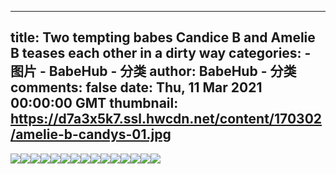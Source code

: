 
---
title: Two tempting babes Candice B and Amelie B teases each other in a dirty way
categories: 
    - 图片
    - BabeHub - 分类
author: BabeHub - 分类
comments: false
date: Thu, 11 Mar 2021 00:00:00 GMT
thumbnail: https://d7a3x5k7.ssl.hwcdn.net/content/170302/amelie-b-candys-01.jpg
---

<div>   
<img src="https://d7a3x5k7.ssl.hwcdn.net/content/170302/amelie-b-candys-01.jpg" referrerpolicy="no-referrer"><img src="https://d7a3x5k7.ssl.hwcdn.net/content/170302/amelie-b-candys-02.jpg" referrerpolicy="no-referrer"><img src="https://d7a3x5k7.ssl.hwcdn.net/content/170302/amelie-b-candys-03.jpg" referrerpolicy="no-referrer"><img src="https://d7a3x5k7.ssl.hwcdn.net/content/170302/amelie-b-candys-04.jpg" referrerpolicy="no-referrer"><img src="https://d7a3x5k7.ssl.hwcdn.net/content/170302/amelie-b-candys-05.jpg" referrerpolicy="no-referrer"><img src="https://d7a3x5k7.ssl.hwcdn.net/content/170302/amelie-b-candys-06.jpg" referrerpolicy="no-referrer"><img src="https://d7a3x5k7.ssl.hwcdn.net/content/170302/amelie-b-candys-07.jpg" referrerpolicy="no-referrer"><img src="https://d7a3x5k7.ssl.hwcdn.net/content/170302/amelie-b-candys-08.jpg" referrerpolicy="no-referrer"><img src="https://d7a3x5k7.ssl.hwcdn.net/content/170302/amelie-b-candys-09.jpg" referrerpolicy="no-referrer"><img src="https://d7a3x5k7.ssl.hwcdn.net/content/170302/amelie-b-candys-10.jpg" referrerpolicy="no-referrer"><img src="https://d7a3x5k7.ssl.hwcdn.net/content/170302/amelie-b-candys-11.jpg" referrerpolicy="no-referrer"><img src="https://d7a3x5k7.ssl.hwcdn.net/content/170302/amelie-b-candys-12.jpg" referrerpolicy="no-referrer"><img src="https://d7a3x5k7.ssl.hwcdn.net/content/170302/amelie-b-candys-13.jpg" referrerpolicy="no-referrer"><img src="https://d7a3x5k7.ssl.hwcdn.net/content/170302/amelie-b-candys-14.jpg" referrerpolicy="no-referrer"><img src="https://d7a3x5k7.ssl.hwcdn.net/content/170302/amelie-b-candys-15.jpg" referrerpolicy="no-referrer">  
</div>
            